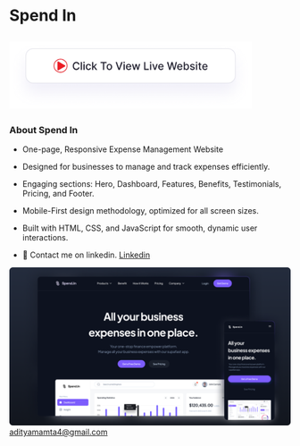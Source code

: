 # Spend In
## <a href="https://adityamamta.github.io/spend-in/"><img src="img/readme-btn.png" alt="Click to view live website" height="120"></a>
### About Spend In 
- One-page, Responsive Expense Management Website
- Designed for businesses to manage and track expenses efficiently.
- Engaging sections: Hero, Dashboard, Features, Benefits, Testimonials, Pricing, and Footer.
- Mobile-First design methodology, optimized for all screen sizes.
- Built with HTML, CSS, and JavaScript for smooth, dynamic user interactions.

- 💼 Contact me on linkedin. [Linkedin](https://www.linkedin.com/in/adityamamta/)

![preview img](img/spend-in-mockup.png)
adityamamta4@gmail.com

